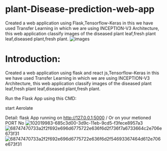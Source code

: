 # plant-Disease-prediction-web-app
Created a web application using Flask,Tensorflow-Keras in this we have used Transfer Learning in which we are using INCEPTION-V3 Architecture, this web application classify images of the diseased plant leaf,fresh plant leaf,diseased plant,fresh plant.
![images](https://user-images.githubusercontent.com/96478709/158438197-9c09865a-984b-40dc-87b3-09decd0daf4c.jpg)


# Introduction:
Created a web application using flask and react js,Tensorflow-Keras in this we have used Transfer Learning in which we are using INCEPTION-V3 Architecture, this web application classify images of the  diseased plant leaf,fresh plant leaf,diseased plant,fresh plant.

Run the Flask App using this CMD:

start Aerolate

Detail: flask App running on http://127.0.0.1:5000 / Or on your metioned PORT No
![102019983-685c3d00-3d9c-11eb-9cd5-f3fece8957a3](https://user-images.githubusercontent.com/96478709/158438376-5ce2449c-3fa3-4b4b-9a38-6b25401753fe.png)
![68747470733a2f2f692e696d6775722e636f6d2f736f7a6733664c2e706e673f31](https://user-images.githubusercontent.com/96478709/158438390-0764f846-fc42-4bf6-81f9-9d1746dafeb7.png)
![68747470733a2f2f692e696d6775722e636f6d2f54693367464d612e706e673f31](https://user-images.githubusercontent.com/96478709/158438406-cae4579d-408c-4377-9d37-b5fc5768bb12.png)

